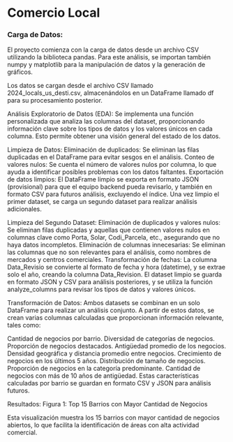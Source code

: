 # Comercio Local

### Carga de Datos:  
El proyecto comienza con la carga de datos desde un archivo CSV utilizando la biblioteca pandas. Para este análisis, se importan también numpy y matplotlib para la manipulación de datos y la generación de gráficos.

Los datos se cargan desde el archivo CSV llamado 2024_locals_us_desti.csv, almacenándolos en un DataFrame llamado df para su procesamiento posterior.

Análisis Exploratorio de Datos (EDA): 
Se implementa una función personalizada que analiza las columnas del dataset, proporcionando información clave sobre los tipos de datos y los valores únicos en cada columna. Esto permite obtener una visión general del estado de los datos.

Limpieza de Datos:
Eliminación de duplicados: Se eliminan las filas duplicadas en el DataFrame para evitar sesgos en el análisis.
Conteo de valores nulos: Se cuenta el número de valores nulos por columna, lo que ayuda a identificar posibles problemas con los datos faltantes.
Exportación de datos limpios: El DataFrame limpio se exporta en formato JSON (provisional) para que el equipo backend pueda revisarlo, y también en formato CSV para futuros análisis, excluyendo el índice.
Una vez limpio el primer dataset, se carga un segundo dataset para realizar análisis adicionales.

Limpieza del Segundo Dataset: 
Eliminación de duplicados y valores nulos: Se eliminan filas duplicadas y aquellas que contienen valores nulos en columnas clave como Porta, Solar, Codi_Parcela, etc., asegurando que no haya datos incompletos.
Eliminación de columnas innecesarias: Se eliminan las columnas que no son relevantes para el análisis, como nombres de mercados y centros comerciales.
Transformación de fechas: La columna Data_Revisio se convierte al formato de fecha y hora (datetime), y se extrae solo el año, creando la columna Data_Revision.
El dataset limpio se guarda en formato JSON y CSV para análisis posteriores, y se utiliza la función analyze_columns para revisar los tipos de datos y valores únicos.

Transformación de Datos:
Ambos datasets se combinan en un solo DataFrame para realizar un análisis conjunto. A partir de estos datos, se crean varias columnas calculadas que proporcionan información relevante, tales como:

Cantidad de negocios por barrio.
Diversidad de categorías de negocios.
Proporción de negocios destacados.
Antigüedad promedio de los negocios.
Densidad geográfica y distancia promedio entre negocios.
Crecimiento de negocios en los últimos 5 años.
Distribución de tamaño de negocios.
Proporción de negocios en la categoría predominante.
Cantidad de negocios con más de 10 años de antigüedad.
Estas características calculadas por barrio se guardan en formato CSV y JSON para análisis futuros.

Resultados:
Figura 1: Top 15 Barrios con Mayor Cantidad de Negocios

Esta visualización muestra los 15 barrios con mayor cantidad de negocios abiertos, lo que facilita la identificación de áreas con alta actividad comercial.

